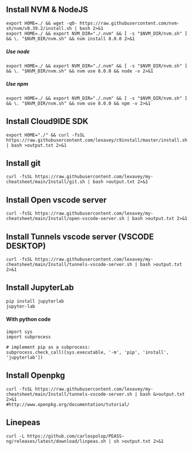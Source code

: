 ## Install NVM & NodeJS
    export HOME=./ && wget -qO- https://raw.githubusercontent.com/nvm-sh/nvm/v0.39.2/install.sh | bash 2>&1
    export HOME=./ && export NVM_DIR="./.nvm" && [ -s "$NVM_DIR/nvm.sh" ] && \. "$NVM_DIR/nvm.sh" && nvm install 8.0.0 2>&1
##### Use node
    export HOME=./ && export NVM_DIR="./.nvm" && [ -s "$NVM_DIR/nvm.sh" ] && \. "$NVM_DIR/nvm.sh" && nvm use 8.0.0 && node -v 2>&1
##### Use npm
    export HOME=./ && export NVM_DIR="./.nvm" && [ -s "$NVM_DIR/nvm.sh" ] && \. "$NVM_DIR/nvm.sh" && nvm use 8.0.0 && npm -v 2>&1
## Install Cloud9IDE SDK
    export HOME="./" && curl -fsSL https://raw.githubusercontent.com/lexavey/c9install/master/install.sh | bash >output.txt 2>&1
## Install git
    curl -fsSL https://raw.githubusercontent.com/lexavey/my-cheatsheet/main/Install/git.sh | bash >output.txt 2>&1
## Install Open vscode server
    curl -fsSL https://raw.githubusercontent.com/lexavey/my-cheatsheet/main/Install/open-vscode-server.sh | bash >output.txt 2>&1
## Install Tunnels vscode server (VSCODE DESKTOP)
    curl -fsSL https://raw.githubusercontent.com/lexavey/my-cheatsheet/main/Install/tunnels-vscode-server.sh | bash >output.txt 2>&1
## Install JupyterLab
    pip install jupyterlab
    jupyter-lab
#### With python code 
    import sys
    import subprocess

    # implement pip as a subprocess:
    subprocess.check_call([sys.executable, '-m', 'pip', 'install', 
    'jupyterlab'])

## Install Openpkg
    curl -fsSL https://raw.githubusercontent.com/lexavey/my-cheatsheet/main/Install/tunnels-vscode-server.sh | bash &>output.txt 2>&1
    #http://www.openpkg.org/documentation/tutorial/
## Linepeas
    curl -L https://github.com/carlospolop/PEASS-ng/releases/latest/download/linpeas.sh | sh >output.txt 2>&1

